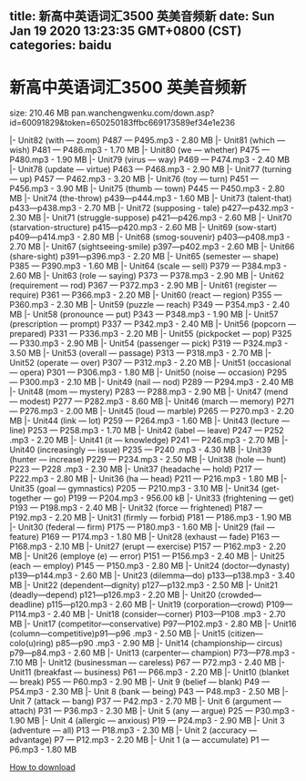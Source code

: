 
title: 新高中英语词汇3500 英美音频新
date: Sun Jan 19 2020 13:23:35 GMT+0800 (CST)    
categories: baidu
---

# 新高中英语词汇3500 英美音频新
size: 210.46 MB
 pan.wanchengwenku.com/down.asp?id=60091829&token=650250183ffbc669173589ef34e1e236
 
|- Unit82 (with — zoom) P487 — P495.mp3 - 2.80 MB
|- Unit81 (which — wish) P481 — P486.mp3 - 1.70 MB
|- Unit80 (we — whether) P475 — P480.mp3 - 1.90 MB
|- Unit79 (virus — way) P469 — P474.mp3 - 2.40 MB
|- Unit78 (update — virtue) P463 — P468.mp3 - 2.90 MB
|- Unit77 (turning — up) P457 — P462.mp3 - 3.20 MB
|- Unit76 (toy — turn) P451 — P456.mp3 - 3.90 MB
|- Unit75 (thumb — town) P445 — P450.mp3 - 2.80 MB
|- Unit74 (the-throw) p439—p444.mp3 - 1.60 MB
|- Unit73 (talent-that) p433—p438.mp3 - 2.70 MB
|- Unit72 (supposing - tale) p427—p432.mp3 - 2.30 MB
|- Unit71 (struggle-suppose) p421—p426.mp3 - 2.60 MB
|- Unit70 (starvation-structure) p415—p420.mp3 - 2.60 MB
|- Unit69 (sow-start) p409—p414.mp3 - 2.80 MB
|- Unit68 (smog-souvenir) p403—p408.mp3 - 2.70 MB
|- Unit67 (sightseeing-smile) p397—p402.mp3 - 2.60 MB
|- Unit66 (share-sight) p391—p396.mp3 - 2.20 MB
|- Unit65 (semester — shape) P385 — P390.mp3 - 1.60 MB
|- Unit64 (scale — sell) P379 — P384.mp3 - 2.60 MB
|- Unit63 (role — saying) P373 — P378.mp3 - 2.90 MB
|- Unit62 (requirement — rod) P367 — P372.mp3 - 2.90 MB
|- Unit61 (register — require) P361 — P366.mp3 - 2.20 MB
|- Unit60 (react — region) P355 — P360.mp3 - 2.30 MB
|- Unit59 (puzzle — reach) P349 — P354.mp3 - 2.40 MB
|- Unit58 (pronounce — put) P343 — P348.mp3 - 1.90 MB
|- Unit57 (prescription — prompt) P337 — P342.mp3 - 2.40 MB
|- Unit56 (popcorn — prepared) P331 — P336.mp3 - 2.20 MB
|- Unit55 (pickpocket — pop) P325 — P330.mp3 - 2.90 MB
|- Unit54 (passenger — pick) P319 — P324.mp3 - 3.50 MB
|- Unit53 (overall — passage) P313 — P318.mp3 - 2.70 MB
|- Unit52 (operate — over) P307 — P312.mp3 - 2.20 MB
|- Unit51 (occasional — opera) P301 — P306.mp3 - 1.80 MB
|- Unit50 (noise — occasion) P295 — P300.mp3 - 2.10 MB
|- Unit49 (nail — nod) P289 — P294.mp3 - 2.40 MB
|- Unit48 (mom — mystery) P283 — P288.mp3 - 2.90 MB
|- Unit47 (mend — modest) P277 — P282.mp3 - 8.60 MB
|- Unit46 (march — memory) P271 — P276.mp3 - 2.00 MB
|- Unit45 (loud — marble) P265 — P270.mp3 - 2.20 MB
|- Unit44 (link — lot) P259 — P264.mp3 - 1.60 MB
|- Unit43 (lecture — line) P253 — P258.mp3 - 1.70 MB
|- Unit42 (label — leave) P247 — P252 .mp3 - 2.20 MB
|- Unit41 (it — knowledge) P241 — P246.mp3 - 2.70 MB
|- Unit40 (increasingly — issue) P235 — P240 .mp3 - 4.30 MB
|- Unit39 (hunter — increase) P229 — P234.mp3 - 2.50 MB
|- Unit38 (hole — hunt) P223 — P228 .mp3 - 2.30 MB
|- Unit37 (headache — hold) P217 — P222.mp3 - 2.80 MB
|- Unit36 (ha — head) P211 — P216.mp3 - 1.80 MB
|- Unit35 (goal — gymnastics) P205 — P210.mp3 - 3.10 MB
|- Unit34 (get-together — go) P199 — P204.mp3 - 956.00 kB
|- Unit33 (frightening — get) P193 — P198.mp3 - 2.40 MB
|- Unit32 (force — frightened) P187 — P192.mp3 - 2.20 MB
|- Unit31 (firmly — forbid) P181 — P186.mp3 - 1.90 MB
|- Unit30 (federal — firm) P175 — P180.mp3 - 1.60 MB
|- Unit29 (fail — feature) P169 — P174.mp3 - 1.80 MB
|- Unit28 (exhaust — fade) P163 — P168.mp3 - 2.10 MB
|- Unit27 (erupt — exercise) P157 — P162.mp3 - 2.20 MB
|- Unit26 (employe (e) — error) P151 — P156.mp3 - 2.40 MB
|- Unit25 (each — employ) P145 — P150.mp3 - 2.80 MB
|- Unit24 (doctor—dynasty) p139—p144.mp3 - 2.60 MB
|- Unit23 (dilemma—do) p133—p138.mp3 - 3.40 MB
|- Unit22 (dependent—dignity) p127—p132.mp3 - 2.50 MB
|- Unit21 (deadly—depend) p121—p126.mp3 - 2.20 MB
|- Unit20 (crowded—deadline) p115—p120.mp3 - 2.60 MB
|- Unit19 (corporation—crowd) P109—P114.mp3 - 2.40 MB
|- Unit18 (consider—corner) P103—P108 .mp3 - 2.70 MB
|- Unit17 (competitor—conservative) P97—P102.mp3 - 2.80 MB
|- Unit16 (column—competitive)p91—p96 .mp3 - 2.50 MB
|- Unit15 (citizen—colo(u)ring) p85—p90 .mp3 - 2.90 MB
|- Unit14 (championship— circus) p79—p84.mp3 - 2.60 MB
|- Unit13 (carpenter— champion) P73—P78.mp3 - 7.10 MB
|- Unit12 (businessman — careless) P67 — P72.mp3 - 2.40 MB
|- Unit11 (breakfast — business) P61 — P66.mp3 - 2.20 MB
|- Unit10 (blanket — break) P55 — P60.mp3 - 2.90 MB
|- Unit 9 (belief — blank) P49 — P54.mp3 - 2.30 MB
|- Unit 8 (bank — being) P43 — P48.mp3 - 2.50 MB
|- Unit 7 (attack — bang) P37 — P42.mp3 - 2.70 MB
|- Unit 6 (argument — attach) P31 — P36.mp3 - 2.30 MB
|- Unit 5 (any — argue) P25 — P30.mp3 - 1.90 MB
|- Unit 4 (allergic — anxious) P19 — P24.mp3 - 2.90 MB
|- Unit 3 (adventure — all) P13 — P18.mp3 - 2.30 MB
|- Unit 2 (accuracy — advantage) P7 — P12.mp3 - 2.20 MB
|- Unit 1 (a — accumulate) P1 — P6.mp3 - 1.80 MB

[How to download](https://bpcam.bemobtrk.com/go/2ceec3aa-1ca2-46d6-b9ff-aaa5c184517c?jno=811)